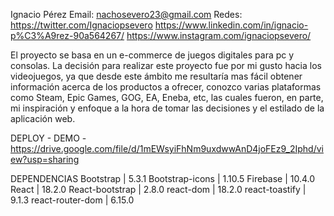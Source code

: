 Ignacio Pérez
Email: nachosevero23@gmail.com
Redes: 
https://twitter.com/Ignaciopsevero
https://www.linkedin.com/in/ignacio-p%C3%A9rez-90a564267/
https://www.instagram.com/ignaciopsevero/



El proyecto se basa en un e-commerce de juegos digitales para pc y consolas. La decisión para realizar este proyecto fue por mi gusto hacia los videojuegos, ya que desde este ámbito me resultaría mas fácil obtener información acerca de los productos a ofrecer, conozco varias plataformas como Steam, Epic Games, GOG, EA, Eneba, etc, las cuales fueron, en parte, mi inspiración y enfoque a la hora de tomar las decisiones y el estilado de la aplicación web.

DEPLOY - DEMO
    -https://drive.google.com/file/d/1mEWsyiFhNm9uxdwwAnD4joFEz9_2Iphd/view?usp=sharing

DEPENDENCIAS
Bootstrap | 5.3.1
Bootstrap-icons | 1.10.5
Firebase | 10.4.0
React | 18.2.0
React-bootstrap | 2.8.0
react-dom | 18.2.0
react-toastify | 9.1.3
react-router-dom | 6.15.0





